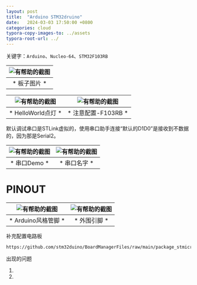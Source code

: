```yaml
---
layout: post
title:  "Arduino STM32druino"
date:   2024-03-03 17:50:00 +0800
categories: cloud
typora-copy-images-to: ../assets
typora-root-url: ../
---
```


关键字：`Arduino`、`Nucleo-64`、`STM32F103RB`

| ![有帮助的截图](/assets/微信截图_20240303180614.png) |
| :----------------------------------------: |
|          * 板子图片 *          |

| ![有帮助的截图](/assets/微信截图_20240303180322.png) | ![有帮助的截图](/assets/f8f6729114de691f89afd2013304bb0.jpg) |
| :----------------------------------------: | :----------------------------------------: |
|          * HelloWorld点灯 *          |          * 注意配置-F103RB *          |

默认调试串口是STLink虚拟的，使用串口助手连接“默认的D1D0”是接收到不数据的，因为那是Serial2。

| ![有帮助的截图](/assets/微信截图_20240304154255.png) | ![有帮助的截图](/assets/a3df58f1215c6eaea614d2800021e28.png) |
| :----------------------------------------: | :----------------------------------------: |
|          * 串口Demo *          |          * 串口名字 *          |


# PINOUT

| ![有帮助的截图](/assets/FT4S7MBJ98RBEZI.jpg) | ![有帮助的截图](/assets/F8VOF5RJ98RBEZH.png) |
| :----------------------------------------: | :----------------------------------------: |
|          * Arduino风格管脚 *          |          * 外围引脚 *          |

补充配置电路板
```
https://github.com/stm32duino/BoardManagerFiles/raw/main/package_stmicroelectronics_index.json
```


出现的问题

1. 

1. 